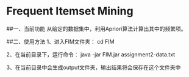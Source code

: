 Frequent Itemset Mining
=======

##一、当前功能
从给定的数据集中，利用Apriori算法计算出其中的频繁项。

##二、使用方法
1、进入FIM文件夹： cd FIM

2、在当前目录下，运行命令： java -jar FIM.jar assignment2-data.txt

3、在当前目录中会生成output文件夹，输出结果将会保存在这个文件夹中

